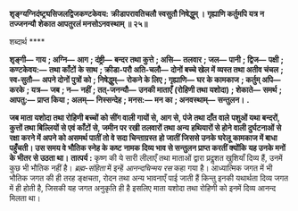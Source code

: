 **शृङ्ग्यग्निदंष्ट्र्यसिजलद्विजकण्टकेवय:** **क्रीडापरावतिचलौ स्वसुतौ निषेद्धुम् ।** **गृह्याणि कर्तुमपि यत्र न तज्जनन्यौ** **शेकात आपतुरलं मनसोऽनवस्थाम् ॥ २५॥** 

शब्दार्थ **** 

**शृङ्गी—** **गाय** **; अग्नि—** **आग** **; दंष्ट्री—** **बन्दर तथा कुत्ते** **; असि—** **तलवार** **; जल—** **पानी** **; द्विज—** **पक्षी** **; कण्टकेवय:—** **तथा काँटों** **के साथ** **; क्रीडा-परौ अति-चलौ—** **दोनों बच्चे खेल में व्यस्त तथा अतीव चंचल** **; स्व-सुतौ—** **अपने दोनों पुत्रों को** **; निषेद्धुम्—** **रोकने के लिए** **; गृह्याणि—** **घर के कामकाज** **; कर्तुम् अपि—** **करके** **; यत्र—** **जब** **; न—** **नहीं** **; तत्-जनन्यौ—** **उनकी माताएँ** **(रोहिणी तथा यशोदा)** **; शेकाते—** **समर्थ** **; आपतु:—** **प्राप्त किया** **; अलम्—** **निस्सन्देह** **; मनस:—** **मन का** **; अनवस्थाम्—** **सन्तुलन।** **.** 

**जब माता यशोदा तथा रोहिणी बच्चों को सींग वाली गायों से, आग से, पंजे तथा दाँत वाले** **पशुओं यथा बन्दरों, कुत्तों तथा बिल्लियों से एवं काँटों से, जमीन पर रखी तलवारों तथा अन्य** **हथियारों से होने वाली दुर्घटनाओं से रक्षा करने में अपने को असमर्थ पातीं तो वे सदा चिन्ताग्रस्त** **हो जातीं जिससे उनके घरेलू कामकाज में बाधा पहुँचती। उस समय वे भौतिक स्नेह के कष्ट** **नामक दिव्य भाव से सन्तुलन प्राप्त करतीं क्योंकि यह उनके मनों के भीतर से उठता था।** **तात्पर्य :** कृष्ण की ये सारी लीलाएँ तथा माताओं द्वारा प्रदॢशत खुशियाँ दिव्य हैं, उनमें कुछ भी भौतिक नहीं है। *ब्रह्म-संहिता* में इन्हें *आनन्दचिन्मय रस* कहा गया है। आध्यात्मिक जगत में भी भौतिक जगत की ही तरह ङ्क्षचता, रोदन तथा अन्य भावनाएँ पाई जाती हैं किन्तु इनकी यथार्थता दिव्य जगत में ही होती है, जिसकी यह जगत अनुकृति ही है इसलिए माता यशोदा तथा रोहिणी को इनमें दिव्य आनन्द मिलता था।  